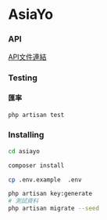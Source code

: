 # AsiaYo
### API
[API文件連結](https://app.swaggerhub.com/apis/boscannon/exchange/1.0.0#/exchange/post_api_exchange)

### Testing
#### 匯率
```bash
php artisan test
```
### Installing
```bash
cd asiayo

composer install

cp .env.example  .env

php artisan key:generate
# 測試資料
php artisan migrate --seed


```
